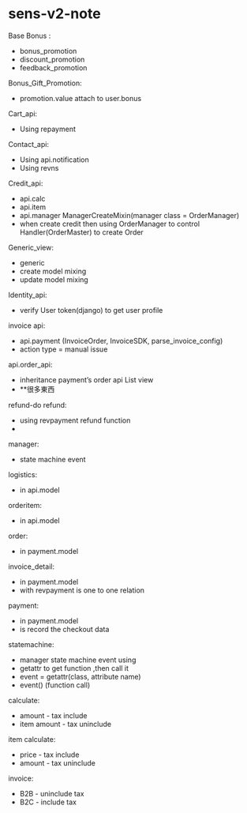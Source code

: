 # sens-v2-note

Base Bonus :

* bonus\_promotion
* discount\_promotion
* feedback\_promotion

Bonus\_Gift\_Promotion:

* promotion.value  attach to user.bonus

Cart\_api:

* Using repayment

Contact\_api:

* Using api.notification
* Using revns

Credit\_api:

* api.calc
* api.item
* api.manager ManagerCreateMixin\(manager class = OrderManager\)
* when create credit then using OrderManager to control Handler\(OrderMaster\) to create Order

Generic\_view:

* generic
* create model mixing
* update model mixing

Identity\_api:

* verify User token\(django\) to get user profile

invoice api:

* api.payment \(InvoiceOrder, InvoiceSDK, parse\_invoice\_config\)
* action type = manual issue

api.order\_api:

* inheritance payment’s order api List view
* \*\*很多東西

refund-do refund:

* using revpayment refund function
* 
manager:

* state machine event 

logistics:

* in api.model

orderitem:

* in api.model

order:

* in payment.model

invoice\_detail:

* in payment.model
* with revpayment is one to one relation

payment:

* in payment.model
* is record the checkout data

statemachine:

* manager state machine event using
* getattr to get function ,then call it
* event = getattr\(class, attribute name\)
* event\(\) \(function call\)

calculate:

* amount - tax include
* item amount - tax uninclude

item calculate:

* price - tax include
* amount - tax uninclude

invoice:

* B2B - uninclude tax
* B2C - include tax

